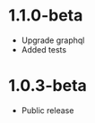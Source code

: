 1.1.0-beta
===================================
- Upgrade graphql
- Added tests

1.0.3-beta
===================================
- Public release
